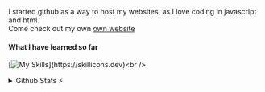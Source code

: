 I started github as a way to host my websites, as I love coding in javascript and html.<br/>
  Come check out my own <a href="https://mariocraft987.github.io">own website</a>
    <h4>What I have learned so far</h4>
[![My Skills](https://skillicons.dev/icons?i=js,html,css,cpp,php,py,)](https://skillicons.dev)<br />
<details>
  <summary>Github Stats ⚡</summary>
  
  <a href="#">![Github stats](https://github-readme-stats.vercel.app/api?username=mariocraft987&theme=blueberry&count_private=true&hide_border=true&line_height=20)</a>
  <a href="#">![Top Langs](https://github-readme-stats.vercel.app/api/top-langs/?username=mariocraft987&layout=compact&theme=blueberry&count_private=true&hide_border=true)</a>
</details>
